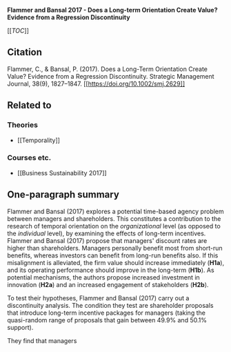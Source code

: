**Flammer and Bansal 2017 - Does a Long-term Orientation Create Value? Evidence from a Regression Discontinuity**

[[_TOC_]]

## Citation
Flammer, C., & Bansal, P. (2017). Does a Long-Term Orientation Create Value? Evidence from a Regression Discontinuity. Strategic Management Journal, 38(9), 1827–1847. [[https://doi.org/10.1002/smj.2629]]

## Related to

### Theories
* [[Temporality]]

### Courses etc.
* [[Business Sustainability 2017]]

## One-paragraph summary
Flammer and Bansal (2017) explores a potential time-based agency problem between managers and shareholders. This constitutes a contribution to the research of temporal orientation on the *organizational* level (as opposed to the *individual* level), by examining the effects of long-term incentives. Flammer and Bansal (2017) propose that managers' discount rates are higher than shareholders. Managers personally benefit most from short-run benefits, whereas investors can benefit from long-run benefits also. If this misalignment is alleviated, the firm value should increase immediately (**H1a**), and its operating performance should improve in the long-term (**H1b**). As potential mechanisms, the authors propose increased investment in innovation (**H2a**) and an increased engagement of stakeholders (**H2b**).

To test their hypotheses, Flammer and Bansal (2017) carry out a discontinuity analysis. The condition they test are shareholder proposals that introduce long-term incentive packages for managers (taking the quasi-random range of proposals that gain between 49.9% and 50.1% support).


They find that managers 


